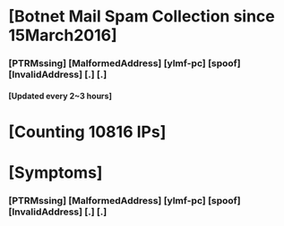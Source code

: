 # [Botnet Mail Spam Collection since 15March2016]
### [PTRMssing] [MalformedAddress] [ylmf-pc] [spoof] [InvalidAddress] [.] [.]
#### [Updated every 2~3 hours]

# [Counting 10816 IPs]

# [Symptoms] 
###   [PTRMssing] [MalformedAddress] [ylmf-pc] [spoof] [InvalidAddress] [.] [.]
